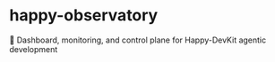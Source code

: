 # happy-observatory
🔭 Dashboard, monitoring, and control plane for Happy-DevKit agentic development
